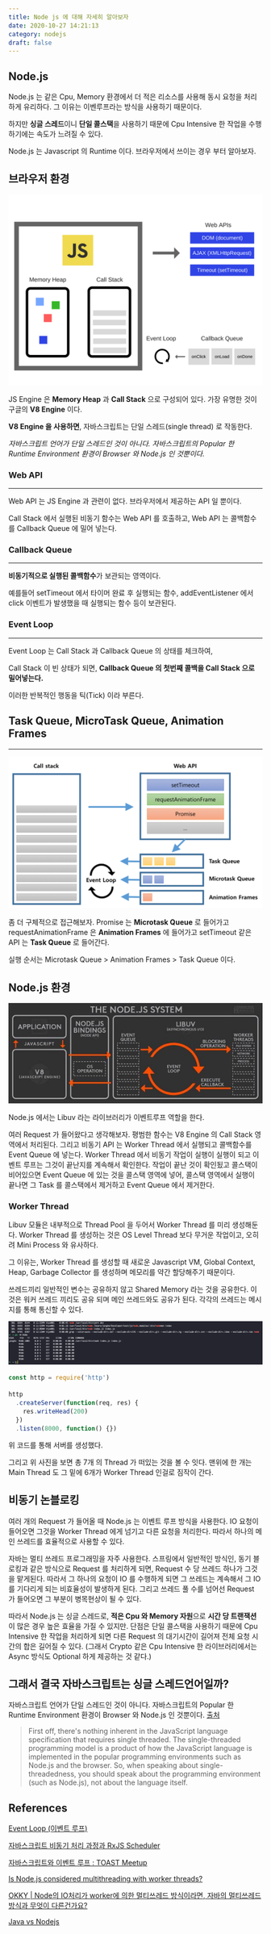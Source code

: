 ```yaml
---
title: Node js 에 대해 자세히 알아보자
date: 2020-10-27 14:21:13
category: nodejs
draft: false
---
```


## Node.js

Node.js 는 같은 Cpu, Memory 환경에서 더 적은 리소스를 사용해 동시 요청을 처리하게 유리하다. 그 이유는 이벤루프라는 방식을 사용하기 때문이다.

하지만 **싱글 스레드**이니 **단일 콜스택**을 사용하기 때문에 Cpu Intensive 한 작업을 수행하기에는 속도가 느려질 수 있다.

Node.js 는 Javascript 의 Runtime 이다. 브라우저에서 쓰이는 경우 부터 알아보자.

## 브라우저 환경

![](./images/browser-structure1.png)

JS Engine 은 **Memory Heap** 과 **Call Stack** 으로 구성되어 있다. 가장 유명한 것이 구글의 **V8 Engine** 이다.

**V8 Engine 을 사용하면**, 자바스크립트는 단일 스레드(single thread) 로 작동한다.

_자바스크립트 언어가 단일 스레드인 것이 아니다. 자바스크립트의 Popular 한 Runtime Environment 환경이 Browser 와 Node.js 인 것뿐이다._

### Web API

---

Web API 는 JS Engine 과 관련이 없다. 브라우저에서 제공하는 API 일 뿐이다.

Call Stack 에서 실행된 비동기 함수는 Web API 를 호출하고, Web API 는 콜백함수를 Callback Queue 에 밀어 넣는다.

### Callback Queue

---

**비동기적으로 실행된 콜백함수**가 보관되는 영역이다.

예를들어 setTimeout 에서 타이머 완료 후 실행되는 함수, addEventListener 에서 click 이벤트가 발생했을 때 실행되는 함수 등이 보관된다.

### Event Loop

---

Event Loop 는 Call Stack 과 Callback Queue 의 상태를 체크하여,

Call Stack 이 빈 상태가 되면, **Callback Queue 의 첫번째 콜백을 Call Stack 으로 밀어넣는다.**

이러한 반복적인 행동을 틱(Tick) 이라 부른다.

## Task Queue, MicroTask Queue, Animation Frames

---

![](./images/browser-structure2.png)

좀 더 구체적으로 접근해보자. Promise 는 **Microtask Queue** 로 들어가고 requestAnimationFrame 은 **Animation Frames** 에 들어가고 setTimeout 같은 API 는 **Task Queue** 로 들어간다.

실행 순서는 Microtask Queue > Animation Frames > Task Queue 이다.

## Node.js 환경

![](./images/2020-10-27-node-js-system.jpg)

Node.js 에서는 Libuv 라는 라이브러리가 이벤트루프 역할을 한다.

여러 Request 가 들어왔다고 생각해보자. 평범한 함수는 V8 Engine 의 Call Stack 영역에서 처리된다. 그리고 비동기 API 는 Worker Thread 에서 실행되고 콜백함수를 Event Queue 에 넣는다. Worker Thread 에서 비동기 작업이 실행이 실행이 되고 이벤트 루프는 그것이 끝난지를 계속해서 확인한다. 작업이 끝난 것이 확인됬고 콜스택이 비어있으면 Event Queue 에 있는 것을 콜스택 영역에 넣어, 콜스택 영역에서 실행이 끝나면 그 Task 를 콜스택에서 제거하고 Event Queue 에서 제거한다.

### Worker Thread

Libuv 모듈은 내부적으로 Thread Pool 을 두어서 Worker Thread 를 미리 생성해둔다. Worker Thread 를 생성하는 것은 OS Level Thread 보다 무거운 작업이고, 오히려 Mini Process 와 유사하다.

그 이유는, Worker Thread 를 생성할 때 새로운 Javascript VM, Global Context, Heap, Garbage Collector 를 생성하며 메모리를 약간 할당해주기 때문이다.

쓰레드끼리 일반적인 변수는 공유하지 않고 Shared Memory 라는 것을 공유한다. 이것은 워커 쓰레드 끼리도 공유 되며 메인 쓰레드와도 공유가 된다. 각각의 쓰레드는 메시지를 통해 통신할 수 있다.

![](./images/2020-10-27-node-js-worker-thread.png)

```javascript
const http = require('http')

http
  .createServer(function(req, res) {
    res.writeHead(200)
  })
  .listen(8000, function() {})
```

위 코드를 통해 서버를 생성했다.

그리고 위 사진을 보면 총 7개 의 Thread 가 떠있는 것을 볼 수 잇다. 맨위에 한 개는 Main Thread 도 그 밑에 6개가 Worker Thread 인걸로 짐작이 간다.

## 비동기 논블로킹

여러 개의 Request 가 들어올 때 Node.js 는 이벤트 루프 방식을 사용한다. IO 요청이 들어오면 그것을 Worker Thread 에게 넘기고 다른 요청을 처리한다. 따라서 하나의 메인 쓰레드를 효율적으로 사용할 수 있다.

자바는 멀티 쓰레드 프로그래밍을 자주 사용한다. 스프링에서 일반적인 방식인, 동기 블로킹과 같은 방식으로 Request 를 처리하게 되면, Request 수 당 쓰레드 하나가 그것을 맡게된다. 따라서 그 하나의 요청이 IO 를 수행하게 되면 그 쓰레드는 계속해서 그 IO 를 기다리게 되는 비효율성이 발생하게 된다. 그리고 쓰레드 풀 수를 넘어선 Request 가 들어오면 그 부분이 병목현상이 될 수 있다.

따라서 Node.js 는 싱글 스레드로, **적은 Cpu 와 Memory 자원**으로 **시간 당 트랜잭션**이 많은 경우 높은 효율을 가질 수 있지만. 단점은 단일 콜스택을 사용하기 때문에 Cpu Intensive 한 작업을 처리하게 되면 다른 Request 의 대기시간이 길어져 전체 요청 시간의 합은 길어질 수 있다. (그래서 Crypto 같은 Cpu Intensive 한 라이브러리에서는 Async 방식도 Optional 하게 제공하는 것 같다.)

## 그래서 결국 자바스크립트는 싱글 스레드언어일까?

자바스크립트 언어가 단일 스레드인 것이 아니다. 자바스크립트의 Popular 한 Runtime Environment 환경이 Browser 와 Node.js 인 것뿐이다.
[출처](https://stackoverflow.com/questions/63224356/is-node-js-considered-multithreading-with-worker-threads)

> First off, there's nothing inherent in the JavaScript language specification that requires single threaded. The single-threaded programming model is a product of how the JavaScript language is implemented in the popular programming environments such as Node.js and the browser. So, when speaking about single-threadedness, you should speak about the programming environment (such as Node.js), not about the language itself.

## References

[Event Loop (이벤트 루프)](https://velog.io/@thms200/Event-Loop-%EC%9D%B4%EB%B2%A4%ED%8A%B8-%EB%A3%A8%ED%94%84)

[자바스크립트 비동기 처리 과정과 RxJS Scheduler](http://sculove.github.io/blog/2018/01/18/javascriptflow/)

[자바스크립트와 이벤트 루프 : TOAST Meetup](https://meetup.toast.com/posts/89)

[Is Node.js considered multithreading with worker threads?](https://stackoverflow.com/questions/63224356/is-node-js-considered-multithreading-with-worker-threads)

[OKKY | Node의 IO처리가 worker에 의한 멀티쓰레드 방식이라면, 자바의 멀티쓰레드 방식과 무엇이 다른건가요?](https://okky.kr/article/710446)

[Java vs Nodejs](https://belitsoft.com/java-development-services/java-vs-nodejs)
